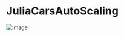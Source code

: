 # JuliaCarsAutoScaling


![image](https://user-images.githubusercontent.com/109544121/206059814-65b6afbd-6647-4594-a012-ad136cf6f91d.png)

